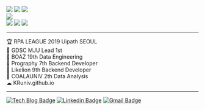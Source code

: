 <p align="">
  <img src="https://img.shields.io/badge/Nest.js-E0234E?style=flat-square&logo=nestjs&logoColor=white"/>
  <img src="https://img.shields.io/badge/Express-000000?style=flat-square&logo=express&logoColor=white"/>
  <img src="https://img.shields.io/badge/Django-092E20?style=flat-square&logo=Django&logoColor=white"/>
  <br>
  <img src="https://img.shields.io/badge/Amazon AWS-232F3E?style=flat-square&logo=Amazon AWS&logoColor=white"/>
  <br>
  <img src="https://img.shields.io/badge/Adobe Photoshop-31A8FF?style=flat-square&logo=Adobe-Photoshop&logoColor=white"/>
  <img src="https://img.shields.io/badge/Adobe Premiere Pro-9999FF?style=flat-square&logo=Adobe-Premiere-Pro&logoColor=white"/>
  <img src="https://img.shields.io/badge/Notion-000000?style=flat-square&logo=Notion&logoColor=white"/>
</p>
<!--https://simpleicons.org/-->
<hr>
🏆 RPA LEAGUE 2019 Uipath SEOUL<br>
🤝 GDSC MJU Lead 1st<br>
🤝 BOAZ 19th Data Engineering<br>
🤝 Prography 7th Backend Developer<br>
🤝 Likelion 9th Backend Developer<br>
🤝 COALAUNIV 2th Data Analysis<br>
☁ KRuniv.github.io<br>
<hr>

[![Tech Blog Badge](http://img.shields.io/badge/-Tistory-e94c17?style=flat-square&logo=tistory&link=https://linho.kr/)](https://linho.kr/)
[![Linkedin Badge](https://img.shields.io/badge/-LinkedIn-blue?style=flat-square&logo=Linkedin&logoColor=white&link=https://www.linkedin.com/in/jaejun-lee-333032230/)](https://www.linkedin.com/in/jaejun-lee-333032230/)
[![Gmail Badge](https://img.shields.io/badge/Gmail-d14836?style=flat-square&logo=Gmail&logoColor=white&link=mailto:linho301150@gmail.com)](mailto:linho301150@gmail.com)
	
